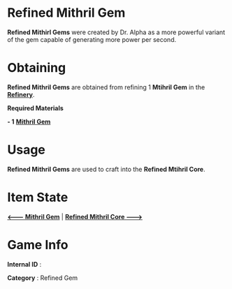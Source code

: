 # Refined Mithril Gem

**Refined Mithirl Gems** were created by Dr. Alpha as a more powerful variant of the gem capable of generating more power per second.

# Obtaining

**Refined Mithril Gems** are obtained from refining 1 **Mtihril Gem** in the [**Refinery**]().

**Required Materials**

**- 1** [**Mithril Gem**](https://github.com/AlphaMC0/Lone-Martian/blob/main/Gems/Mithril%20Gem.md)

# Usage

**Refined Mithril Gems** are used to craft into the **Refined Mtihril Core**.

# Item State

[**<--- Mithril Gem**](https://github.com/AlphaMC0/Lone-Martian/blob/main/Gems/Mithril%20Gem.md) | [**Refined Mithril Core --->**]()

# Game Info

**Internal ID** : 

**Category** : Refined Gem
